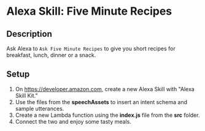 # Alexa Skill: Five Minute Recipes

## Description

Ask Alexa to `Ask Five Minute Recipes` to give you short recipes for breakfast, lunch, dinner or a snack.

## Setup

1. On https://developer.amazon.com, create a new Alexa Skill with "Alexa Skill Kit."
2. Use the files from the **speechAssets** to insert an intent schema and sample utterances.
3. Create a new Lambda function using the **index.js** file from the **src** folder.
4. Connect the two and enjoy some tasty meals.
